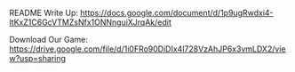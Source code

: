 README Write Up:
https://docs.google.com/document/d/1p9ugRwdxi4-ltKxZ1C6GcVTMZsNfx1ONNnguiXJrqAk/edit

Download Our Game:
https://drive.google.com/file/d/1i0FRo90DiDIx4l728VzAhJP6x3vmLDX2/view?usp=sharing
